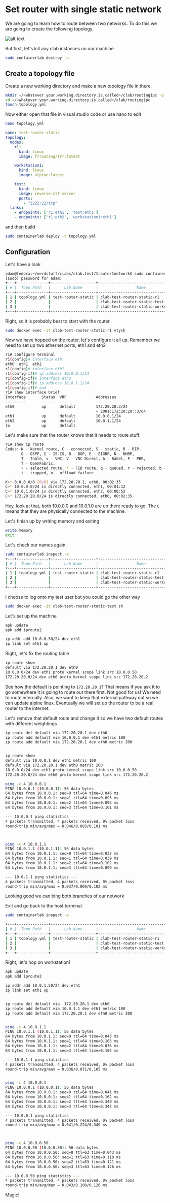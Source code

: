 # Set router with single static network

We are going to learn how to route between two networks. To do this we are going to create the following topology. 

![alt text](image.png)

But first, let's kill any clab instances on our machine 

```bash
sudo containerlab destroy -a
```

## Create a topology file

Create a new working directory and make a new topology file in there. 

```bash
mkdir ~/<whatever.your.working.directory.is.called>/clab/routing1pc -p
cd ~/<whatever.your.working.directory.is.called>/clab/routing1pc
touch topology.yml
```

Now either open that file in visual studio code or use nano to edit

```bash
nano topology.yml
```

```yaml
name: test-router-static
topology:
  nodes:
    r1:
      kind: linux
      image: frrouting/frr:latest

    workstation1:
      kind: linux
      image: alpine:latest

    test:
      kind: linux
      image: reverse-ctf-server
      ports:
        - "2222:22/tcp"
  links: 
    - endpoints: ['r1:eth1', 'test:eth1']
    - endpoints: ['r1:eth2', 'workstation1:eth1']
```

and then build 

```bash
sudo containerlab deploy -t topology.yml
```

## Configuration

Let's have a look

```bash
adam@fedora:~/nerdstuff/clabs/clab.test/1router1network$ sudo containerlab inspect -a 
[sudo] password for adam: 
+---+--------------+--------------------+--------------------------------------+--------------+----------------------+-------+---------+----------------+----------------------+
| # |  Topo Path   |      Lab Name      |                 Name                 | Container ID |        Image         | Kind  |  State  |  IPv4 Address  |     IPv6 Address     |
+---+--------------+--------------------+--------------------------------------+--------------+----------------------+-------+---------+----------------+----------------------+
| 1 | topology.yml | test-router-static | clab-test-router-static-r1           | 3f477de258f5 | frrouting/frr:latest | linux | running | 172.20.20.3/24 | 2001:172:20:20::3/64 |
| 2 |              |                    | clab-test-router-static-test         | 77235941d099 | reverse-ctf-server   | linux | running | 172.20.20.2/24 | 2001:172:20:20::2/64 |
| 3 |              |                    | clab-test-router-static-workstation1 | 89f0c8f926ee | alpine:latest        | linux | running | 172.20.20.4/24 | 2001:172:20:20::4/64 |
+---+--------------+--------------------+--------------------------------------+--------------+----------------------+-------+---------+----------------+----------------------+
```

Right, so it is probably best to start with the router


```bash
sudo docker exec -it clab-test-router-static-r1 vtysh
```

Now we have hopped on the router, let's configure it all up. Remember we need to set up two ethernet ports, eth1 and eth2

```sh
r1# configure terminal
r1(config)# interface eth
eth0  eth1  eth2  
r1(config)# interface eth1 
r1(config-if)# ip address 10.0.0.1/24
r1(config-if)# interface eth2
r1(config-if)# ip address 10.0.1.1/24
r1(config-if)# end
r1# show interface brief
Interface       Status  VRF             Addresses
---------       ------  ---             ---------
eth0            up      default         172.20.20.3/24
                                        + 2001:172:20:20::3/64
eth1            up      default         10.0.0.1/24
eth2            up      default         10.0.1.1/24
lo              up      default 
```

Let's make sure that the router knows that it needs to route stuff. 

```sh
r1# show ip route
Codes: K - kernel route, C - connected, S - static, R - RIP,
       O - OSPF, I - IS-IS, B - BGP, E - EIGRP, N - NHRP,
       T - Table, v - VNC, V - VNC-Direct, A - Babel, F - PBR,
       f - OpenFabric,
       > - selected route, * - FIB route, q - queued, r - rejected, b - backup
       t - trapped, o - offload failure

K>* 0.0.0.0/0 [0/0] via 172.20.20.1, eth0, 00:02:35
C>* 10.0.0.0/24 is directly connected, eth1, 00:01:12
C>* 10.0.1.0/24 is directly connected, eth2, 00:00:52
C>* 172.20.20.0/24 is directly connected, eth0, 00:02:35
```

Hey, look at that, both 10.0.0.0 and 10.0.1.0 are up there ready to go. The `C` means that they are physically connected to the machine. 

Let's finish up by writing memory and exiting

```bash
write memory
exit
```

Let's check our names again. 


```bash
sudo containerlab inspect -a
+---+--------------+--------------------+--------------------------------------+--------------+----------------------+-------+---------+----------------+----------------------+
| # |  Topo Path   |      Lab Name      |                 Name                 | Container ID |        Image         | Kind  |  State  |  IPv4 Address  |     IPv6 Address     |
+---+--------------+--------------------+--------------------------------------+--------------+----------------------+-------+---------+----------------+----------------------+
| 1 | topology.yml | test-router-static | clab-test-router-static-r1           | 3f477de258f5 | frrouting/frr:latest | linux | running | 172.20.20.3/24 | 2001:172:20:20::3/64 |
| 2 |              |                    | clab-test-router-static-test         | 77235941d099 | reverse-ctf-server   | linux | running | 172.20.20.2/24 | 2001:172:20:20::2/64 |
| 3 |              |                    | clab-test-router-static-workstation1 | 89f0c8f926ee | alpine:latest        | linux | running | 172.20.20.4/24 | 2001:172:20:20::4/64 |
+---+--------------+--------------------+--------------------------------------+--------------+----------------------+-------+---------+----------------+----------------------+


```

I choose to log onto my test user but you could go the other way

```bash
sudo docker exec -it clab-test-router-static-test sh
```

Let's set up the machine

```bash
apk update
apk add iproute2

ip addr add 10.0.0.50/24 dev eth1 
ip link set eth1 up
```

Right, let's fix the routing table

```sh
ip route show
default via 172.20.20.1 dev eth0 
10.0.0.0/24 dev eth1 proto kernel scope link src 10.0.0.50 
172.20.20.0/24 dev eth0 proto kernel scope link src 172.20.20.2 
```

See how the default is pointing to `172.20.20.1`? That means if you ask it to go somewhere it is going to route out there first. Not good for us! We need to route internally. Also, we want to keep that external pathway out so we can update alpine linux. Eventually we will set up the router to be a real router to the internet. 

Let's remove that default route and change it so we have two default routes with different weightings 

```sh
ip route del default via 172.20.20.1 dev eth0
ip route add default via 10.0.0.1 dev eth1 metric 100
ip route add default via 172.20.20.1 dev eth0 metric 200


ip route show
default via 10.0.0.1 dev eth1 metric 100 
default via 172.20.20.1 dev eth0 metric 200 
10.0.0.0/24 dev eth1 proto kernel scope link src 10.0.0.50 
172.20.20.0/24 dev eth0 proto kernel scope link src 172.20.20.2 
```

```bash
ping -c 4 10.0.0.1
PING 10.0.0.1 (10.0.0.1): 56 data bytes
64 bytes from 10.0.0.1: seq=0 ttl=64 time=0.046 ms
64 bytes from 10.0.0.1: seq=1 ttl=64 time=0.093 ms
64 bytes from 10.0.0.1: seq=2 ttl=64 time=0.095 ms
64 bytes from 10.0.0.1: seq=3 ttl=64 time=0.101 ms

--- 10.0.0.1 ping statistics ---
4 packets transmitted, 4 packets received, 0% packet loss
round-trip min/avg/max = 0.046/0.083/0.101 ms



ping -c 4 10.0.1.1
PING 10.0.1.1 (10.0.1.1): 56 data bytes
64 bytes from 10.0.1.1: seq=0 ttl=64 time=0.037 ms
64 bytes from 10.0.1.1: seq=1 ttl=64 time=0.039 ms
64 bytes from 10.0.1.1: seq=2 ttl=64 time=0.102 ms
64 bytes from 10.0.1.1: seq=3 ttl=64 time=0.099 ms

--- 10.0.1.1 ping statistics ---
4 packets transmitted, 4 packets received, 0% packet loss
round-trip min/avg/max = 0.037/0.069/0.102 ms
```

Looking good we can bing both branches of our network

Exit and go back to the host terminal. 


```bash
sudo containerlab inspect -a

+---+--------------+--------------------+--------------------------------------+--------------+----------------------+-------+---------+----------------+----------------------+
| # |  Topo Path   |      Lab Name      |                 Name                 | Container ID |        Image         | Kind  |  State  |  IPv4 Address  |     IPv6 Address     |
+---+--------------+--------------------+--------------------------------------+--------------+----------------------+-------+---------+----------------+----------------------+
| 1 | topology.yml | test-router-static | clab-test-router-static-r1           | 3f477de258f5 | frrouting/frr:latest | linux | running | 172.20.20.3/24 | 2001:172:20:20::3/64 |
| 2 |              |                    | clab-test-router-static-test         | 77235941d099 | reverse-ctf-server   | linux | running | 172.20.20.2/24 | 2001:172:20:20::2/64 |
| 3 |              |                    | clab-test-router-static-workstation1 | 89f0c8f926ee | alpine:latest        | linux | running | 172.20.20.4/24 | 2001:172:20:20::4/64 |
+---+--------------+--------------------+--------------------------------------+--------------+----------------------+-------+---------+----------------+----------------------+

```

Right, let's hop on workstation1

```sh
apk update
apk add iproute2

ip addr add 10.0.1.50/24 dev eth1 
ip link set eth1 up


ip route del default via  172.20.20.1 dev eth0
ip route add default via 10.0.1.1 dev eth1 metric 100
ip route add default via 172.20.20.1 dev eth0 metric 200


ping -c 4 10.0.1.1
PING 10.0.1.1 (10.0.1.1): 56 data bytes
64 bytes from 10.0.1.1: seq=0 ttl=64 time=0.043 ms
64 bytes from 10.0.1.1: seq=1 ttl=64 time=0.103 ms
64 bytes from 10.0.1.1: seq=2 ttl=64 time=0.036 ms
64 bytes from 10.0.1.1: seq=3 ttl=64 time=0.105 ms

--- 10.0.1.1 ping statistics ---
4 packets transmitted, 4 packets received, 0% packet loss
round-trip min/avg/max = 0.036/0.071/0.105 ms


ping -c 4 10.0.0.1
PING 10.0.0.1 (10.0.0.1): 56 data bytes
64 bytes from 10.0.0.1: seq=0 ttl=64 time=0.041 ms
64 bytes from 10.0.0.1: seq=1 ttl=64 time=0.162 ms
64 bytes from 10.0.0.1: seq=2 ttl=64 time=0.349 ms
64 bytes from 10.0.0.1: seq=3 ttl=64 time=0.347 ms

--- 10.0.0.1 ping statistics ---
4 packets transmitted, 4 packets received, 0% packet loss
round-trip min/avg/max = 0.041/0.224/0.349 ms



ping -c 4 10.0.0.50
PING 10.0.0.50 (10.0.0.50): 56 data bytes
64 bytes from 10.0.0.50: seq=0 ttl=63 time=0.043 ms
64 bytes from 10.0.0.50: seq=1 ttl=63 time=0.110 ms
64 bytes from 10.0.0.50: seq=2 ttl=63 time=0.121 ms
64 bytes from 10.0.0.50: seq=3 ttl=63 time=0.126 ms

--- 10.0.0.50 ping statistics ---
4 packets transmitted, 4 packets received, 0% packet loss
round-trip min/avg/max = 0.043/0.100/0.126 ms
```

Magic!